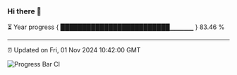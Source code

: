 ### Hi there 👋

⏳ Year progress { █████████████████████████▁▁▁▁▁ } 83.46 %

---

⏰ Updated on Fri, 01 Nov 2024 10:42:00 GMT

![Progress Bar CI](https://github.com/IshwaranRudhara/GIT-ACTION/workflows/Progress%20Bar%20CI/badge.svg)
